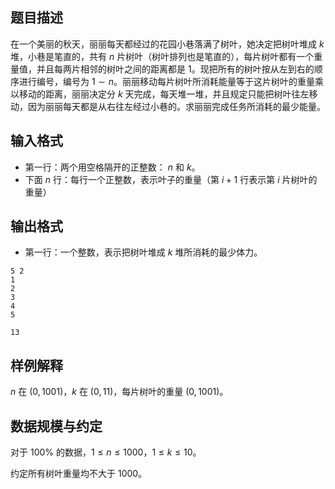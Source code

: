## 题目描述
在一个美丽的秋天，丽丽每天都经过的花园小巷落满了树叶，她决定把树叶堆成 $k$ 堆，小巷是笔直的，共有 $n$ 片树叶（树叶排列也是笔直的），每片树叶都有一个重量值，并且每两片相邻的树叶之间的距离都是 $1$。现把所有的树叶按从左到右的顺序进行编号，编号为 $1\sim n$。丽丽移动每片树叶所消耗能量等于这片树叶的重量乘以移动的距离，丽丽决定分 $k$ 天完成，每天堆一堆，并且规定只能把树叶往左移动，因为丽丽每天都是从右往左经过小巷的。求丽丽完成任务所消耗的最少能量。

## 输入格式
* 第一行：两个用空格隔开的正整数： $n$ 和 $k$。
* 下面 $n$ 行：每行一个正整数，表示叶子的重量（第 $i+1$ 行表示第 $i$ 片树叶的重量）

## 输出格式
* 第一行：一个整数，表示把树叶堆成 $k$ 堆所消耗的最少体力。

```input1
5 2 
1
2
3
4
5
```
```output1
13
```

## 样例解释
$n$ 在 $(0,1001)$，$k$ 在 $(0,11)$，每片树叶的重量 $(0,1001)$。

## 数据规模与约定
对于 $100\%$ 的数据，$1\leq n \leq 1000$，$1\leq k \leq 10$。

约定所有树叶重量均不大于 $1000$。

